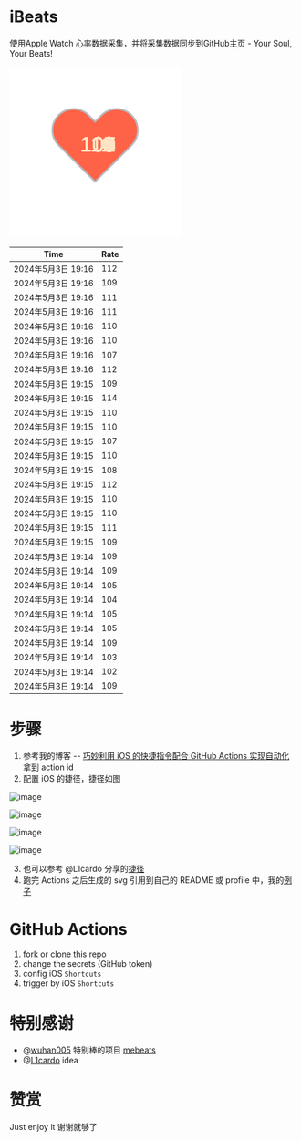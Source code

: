 # iBeats
使用Apple Watch 心率数据采集，并将采集数据同步到GitHub主页 - Your Soul, Your Beats!

![](./files/heart.svg)

<!--START_SECTION:my_heart_rate-->
| Time | Rate | 
 | ---- | ---- | 
| 2024年5月3日 19:16 | 112 |
| 2024年5月3日 19:16 | 109 |
| 2024年5月3日 19:16 | 111 |
| 2024年5月3日 19:16 | 111 |
| 2024年5月3日 19:16 | 110 |
| 2024年5月3日 19:16 | 110 |
| 2024年5月3日 19:16 | 107 |
| 2024年5月3日 19:16 | 112 |
| 2024年5月3日 19:15 | 109 |
| 2024年5月3日 19:15 | 114 |
| 2024年5月3日 19:15 | 110 |
| 2024年5月3日 19:15 | 110 |
| 2024年5月3日 19:15 | 107 |
| 2024年5月3日 19:15 | 110 |
| 2024年5月3日 19:15 | 108 |
| 2024年5月3日 19:15 | 112 |
| 2024年5月3日 19:15 | 110 |
| 2024年5月3日 19:15 | 110 |
| 2024年5月3日 19:15 | 111 |
| 2024年5月3日 19:15 | 109 |
| 2024年5月3日 19:14 | 109 |
| 2024年5月3日 19:14 | 109 |
| 2024年5月3日 19:14 | 105 |
| 2024年5月3日 19:14 | 104 |
| 2024年5月3日 19:14 | 105 |
| 2024年5月3日 19:14 | 105 |
| 2024年5月3日 19:14 | 109 |
| 2024年5月3日 19:14 | 103 |
| 2024年5月3日 19:14 | 102 |
| 2024年5月3日 19:14 | 109 |

<!--END_SECTION:my_heart_rate-->

# 步骤
1. 参考我的博客 -- [巧妙利用 iOS 的快捷指令配合 GitHub Actions 实现自动化](https://github.com/yihong0618/gitblog/issues/198) 拿到 action id
2. 配置 iOS 的捷径，捷径如图

![image](https://user-images.githubusercontent.com/15976103/122154218-0db0b480-ce97-11eb-93bb-5aec07c558dc.png)

![image](https://user-images.githubusercontent.com/15976103/122154236-186b4980-ce97-11eb-8e4b-70551a0391ae.png)

![image](https://user-images.githubusercontent.com/15976103/122154268-2d47dd00-ce97-11eb-902e-3acf292265a9.png)

![image](https://user-images.githubusercontent.com/15976103/122174055-fa144680-ceb4-11eb-9be2-3eb83cd516f7.png)

3. 也可以参考 @L1cardo 分享的[捷径](https://www.icloud.com/shortcuts/6ab6047b459c41ad822ad6b94b1c03d4)
4. 跑完 Actions 之后生成的 svg 引用到自己的 README 或 profile 中，我的[例子](https://github.com/yihong0618) 

# GitHub Actions

1. fork or clone this repo
2. change the secrets (GitHub token)
3. config iOS `Shortcuts` 
4. trigger by iOS `Shortcuts`

# 特别感谢
- @[wuhan005](https://github.com/wuhan005) 特别棒的项目 [mebeats](https://github.com/wuhan005/mebeats)
- @[L1cardo](https://github.com/L1cardo) idea

# 赞赏
Just enjoy it
谢谢就够了
